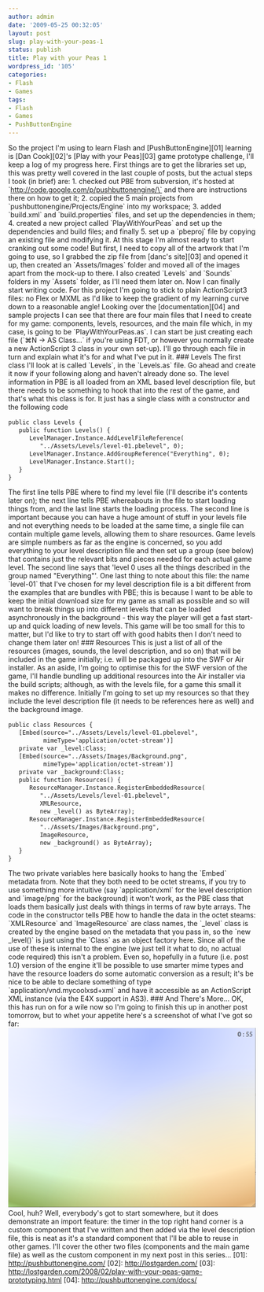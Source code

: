 ```yaml
---
author: admin
date: '2009-05-25 00:32:05'
layout: post
slug: play-with-your-peas-1
status: publish
title: Play with your Peas 1
wordpress_id: '105'
categories:
- Flash
- Games
tags:
- Flash
- Games
- PushButtonEngine
---
```


So the project I'm using to learn Flash and [PushButtonEngine][01]
learning is [Dan Cook][02]'s [Play with your Peas][03] game prototype
challenge, I'll keep a log of my progress here. First things are to get
the libraries set up, this was pretty well covered in the last couple of
posts, but the actual steps I took (in brief) are: 1. checked out PBE
from subversion, it's hosted at
\`http://code.google.com/p/pushbuttonengine/\` and there are
instructions there on how to get it; 2. copied the 5 main projects from
\`pushbuttonengine/Projects/Engine\` into my workspace; 3. added
\`build.xml\` and \`build.properties\` files, and set up the
dependencies in them; 4. created a new project called
\`PlayWithYourPeas\` and set up the dependencies and build files; and
finally 5. set up a \`pbeproj\` file by copying an existing file and
modifying it. At this stage I'm almost ready to start cranking out some
code! But first, I need to copy all of the artwork that I'm going to
use, so I grabbed the zip file from [danc's site][03] and opened it up,
then created an \`Assets/Images\` folder and moved all of the images
apart from the mock-up to there. I also created \`Levels\` and
\`Sounds\` folders in my \`Assets\` folder, as I'll need them later on.
Now I can finally start writing code. For this project I'm going to
stick to plain ActionScript3 files: no Flex or MXML as I'd like to keep
the gradient of my learning curve down to a reasonable angle! Looking
over the [documentation][04] and sample projects I can see that there
are four main files that I need to create for my game: components,
levels, resources, and the main file which, in my case, is going to be
\`PlayWithYourPeas.as\`. I can start be just creating each file (\`⌘N →
AS Class...\` if you're using FDT, or however you normally create a new
ActionScript 3 class in your own set-up). I'll go through each file in
turn and explain what it's for and what I've put in it. \#\#\# Levels
The first class I'll look at is called \`Levels\`, in the \`Levels.as\`
file. Go ahead and create it now if your following along and haven't
already done so. The level information in PBE is all loaded from an XML
based level description file, but there needs to be something to hook
that into the rest of the game, and that's what this class is for. It
just has a single class with a constructor and the following code

~~~~ {lang="ActionScript" line="1"}
public class Levels {
   public function Levels() {
      LevelManager.Instance.AddLevelFileReference(
         "../Assets/Levels/level-01.pbelevel", 0);
      LevelManager.Instance.AddGroupReference("Everything", 0);
      LevelManager.Instance.Start();
   }
}
~~~~

The first line tells PBE where to find my level file (I'll describe it's
contents later on); the next line tells PBE whereabouts in the file to
start loading things from, and the last line starts the loading process.
The second line is important because you can have a huge amount of stuff
in your levels file and not everything needs to be loaded at the same
time, a single file can contain multiple game levels, allowing them to
share resources. Game levels are simple numbers as far as the engine is
concerned, so you add everything to your level description file and then
set up a group (see below) that contains just the relevant bits and
pieces needed for each actual game level. The second line says that
'level 0 uses all the things described in the group named "Everything"'.
One last thing to note about this file: the name \`level-01\` that I've
chosen for my level description file is a bit different from the
examples that are bundles with PBE; this is because I want to be able to
keep the initial download size for my game as small as possible and so
will want to break things up into different levels that can be loaded
asynchronously in the background - this way the player will get a fast
start-up and quick loading of new levels. This game will be too small
for this to matter, but I'd like to try to start off with good habits
then I don't need to change them later on! \#\#\# Resources This is just
a list of all of the resources (images, sounds, the level description,
and so on) that will be included in the game initially; i.e. will be
packaged up into the SWF or Air installer. As an aside, I'm going to
optimise this for the SWF version of the game, I'll handle bundling up
additional resources into the Air installer via the build scripts;
although, as with the levels file, for a game this small it makes no
difference. Initially I'm going to set up my resources so that they
include the level description file (it needs to be references here as
well) and the background image.

~~~~ {lang="ActionScript" line="1"}
public class Resources {
   [Embed(source="../Assets/Levels/level-01.pbelevel",
          mimeType='application/octet-stream')]
   private var _level:Class;
   [Embed(source="../Assets/Images/Background.png",
          mimeType='application/octet-stream')]
   private var _background:Class;
   public function Resources() {
      ResourceManager.Instance.RegisterEmbeddedResource(
         "../Assets/Levels/level-01.pbelevel",
         XMLResource,
         new _level() as ByteArray);
      ResourceManager.Instance.RegisterEmbeddedResource(
         "../Assets/Images/Background.png",
         ImageResource,
         new _background() as ByteArray);
   }
}
~~~~

The two private variables here basically hooks to hang the \`Embed\`
metadata from. Note that they both need to be octet streams, if you try
to use something more intuitive (say \`application/xml\` for the level
description and \`image/png\` for the background) it won't work, as the
PBE class that loads them basically just deals with things in terms of
raw byte arrays. The code in the constructor tells PBE how to handle the
data in the octet steams: \`XMLResource\` and \`ImageResource\` are
class names, the \`\_level\` class is created by the engine based on the
metadata that you pass in, so the \`new \_level()\` is just using the
\`Class\` as an object factory here. Since all of the use of these is
internal to the engine (we just tell it what to do, no actual code
required) this isn't a problem. Even so, hopefully in a future (i.e.
post 1.0) version of the engine it'll be possible to use smarter mime
types and have the resource loaders do some automatic conversion as a
result; it's be nice to be able to declare something of type
\`application/vnd.mycoolxsd+xml\` and have it accessible as an
ActionScript XML instance (via the E4X support in AS3). \#\#\# And
There's More... OK, this has run on for a wile now so I'm going to
finish this up in another post tomorrow, but to whet your appetite
here's a screenshot of what I've got so far:
![Screenshot](/images/2009/05/peas-01-bg-and-timer.png) Cool, huh? Well,
everybody's got to start somewhere, but it does demonstrate an import
feature: the timer in the top right hand corner is a custom component
that I've written and then added via the level description file, this is
neat as it's a standard component that I'll be able to reuse in other
games. I'll cover the other two files (components and the main game
file) as well as the custom component in my next post in this series...
[01]: http://pushbuttonengine.com/ [02]: http://lostgarden.com/ [03]:
http://lostgarden.com/2008/02/play-with-your-peas-game-prototyping.html
[04]: http://pushbuttonengine.com/docs/

